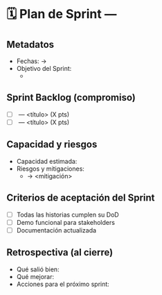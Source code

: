 # 🗓️ Plan de Sprint — <Sprint N>

## Metadatos
- Fechas: <inicio> → <fin>
- Objetivo del Sprint:
  - <objetivo claro y medible>

## Sprint Backlog (compromiso)
- [ ] <US-XXX> — <título> (X pts)
- [ ] <US-XXX> — <título> (X pts)

## Capacidad y riesgos
- Capacidad estimada: <puntos>
- Riesgos y mitigaciones:
  - <riesgo> → <mitigación>

## Criterios de aceptación del Sprint
- [ ] Todas las historias cumplen su DoD
- [ ] Demo funcional para stakeholders
- [ ] Documentación actualizada

## Retrospectiva (al cierre)
- Qué salió bien:
- Qué mejorar:
- Acciones para el próximo sprint:
